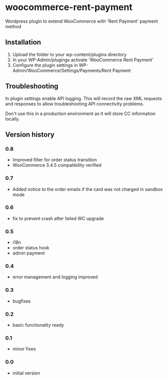 # woocommerce-rent-payment
Wordpress plugin to extend WooCommerce with 'Rent Payment' payment method 

## Installation
1. Upload the folder to your wp-content/plugins directory
2. In your WP-Admin/plugings activate 'WooCommerce Rent Payment'
3. Configure the plugin settings in WP-Admin/WooCommerce/Settings/Payments/Rent Payment

## Troubleshooting
In plugin settings enable API logging. This will record the raw XML requests and responses to allow troubleshooting API connectivity problems. 

Don't use this in a production environment as it will store CC information locally.

## Version history

### 0.8
 - Improved filter for order status transition
 - WooCommerce 3.4.5 compatibility verified


### 0.7 
 - Added notice to the order emails if the card was not charged in sandbox mode

### 0.6
- fix to prevent crash after failed WC upgrade

### 0.5
- i18n
- order status hook
- admin payment

### 0.4 
- error management and logging improved

### 0.3 
- bugfixes

### 0.2 
- basic functionality ready

### 0.1 
- minor fixes

### 0.0 
- initial version
